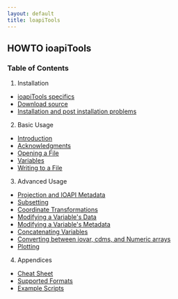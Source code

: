 ```yaml
---
layout: default
title: loapiTools 
---
```


##  HOWTO ioapiTools
###  Table of Contents
   
1. Installation   
  * [ioapiTools specifics](install-file.html)   
  * [Download source](download-source-file.html)
  * [Installation and post installation problems](problems-file.html)   
2. Basic Usage   
  * [Introduction](intro.html)
  * [Acknowledgments](acknowlegment-file.html)   
  * [Opening a File ](open-file.html)   
  * [Variables](variables-file.html)
  * [Writing to a File](write-file.html)   
 3. Advanced Usage   
  * [Projection and IOAPI Metadata](projection-file.html)
  * [Subsetting](subsetting-file.html)
  * [Coordinate Transformations](coordinate-file.html)
  * [Modifying a Variable's Data](mod_data-file.html)
  * [Modifying a Variable's Metadata](mod_metadata-file.html)
  * [Concatenating Variables](concatenate-file.html)
  * [Converting between iovar, cdms, and Numeric arrays](convert_iovar-file.html)
  * [Plotting](plotting-file.html)
4. Appendices   
  * [Cheat Sheet](cheat-file.html)
  * [Supported Formats](limitations-file.html)
  * [Example Scripts](scripts-file.html)   

